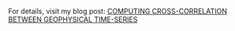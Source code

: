 For details, visit my blog post:
[COMPUTING CROSS-CORRELATION BETWEEN GEOPHYSICAL TIME-SERIES](https://www.earthinversion.com/geophysics/computing-cross-correlation-between-seismograms/)
